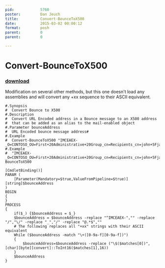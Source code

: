 ```yaml
---
pid:            5760
poster:         Dan Jeuch
title:          Convert-BounceToX500
date:           2015-03-02 00:00:12
format:         posh
parent:         0
parent:         0

---
```


# Convert-BounceToX500

### [download](5760.ps1)

Modification on several other methods, but this one doesn't load any assemblies and will convert any +xx sequence to their ASCII equivalent.

```posh
#.Synopsis
#  Convert Bounce to X500
#.Description
#  Convert URL Encoded address in a Bounce message to an X500 address
#  that can be added as an alias to the mail-enabled object
#.Parameter bounceAddress
#  URL Encoded bounce message address#
#.Example
#  Convert-BounceToX500 "IMCEAEX-_O=CONTOSO_OU=First+20Administrative+20Group_cn=Recipients_cn=john+5Fjacob+2Esmith@contoso.com"
#.Example
#  "IMCEAEX-_O=CONTOSO_OU=First+20Administrative+20Group_cn=Recipients_cn=john+5Fjacob+2Esmith@contoso.com"|Convert-BounceToX500

[CmdletBinding()]
PARAM (
	[Parameter(Mandatory=$true,ValueFromPipeline=$true)][string]$bounceAddress
)
BEGIN
{
}
PROCESS
{
	if($_) {$bounceAddress = $_}
	$bounceAddress = $bounceAddress -replace "^IMCEAEX-","" -replace "/","\/" -replace "_","/" -replace "@.*$",""
	# The following replaces all "+xx" strings with their ASCII equivalent
	While ($bounceAddress -match "\+([0-9a-f][0-9a-f])")
	{
		$bounceAddress=$bounceAddress -replace ("\$($matches[0])",[char][byte][convert]::ToInt16($matches[1],16))
	}
	$bounceAddress
}
```
